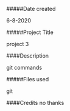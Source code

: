 #####Date created

6-8-2020

#####Project Title

project 3

####Description

git commands

#####Files used

git

####Credits
no thanks
